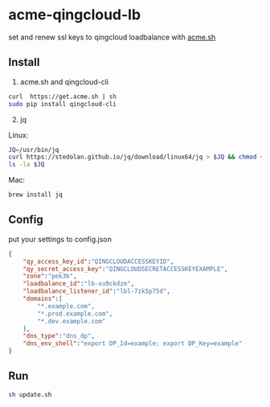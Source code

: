 # acme-qingcloud-lb
set and renew ssl keys to qingcloud loadbalance with [acme.sh](https://github.com/Neilpang/acme.sh)
## Install

1. acme.sh and qingcloud-cli

```sh
curl  https://get.acme.sh | sh
sudo pip install qingcloud-cli
```
2. jq

Linux:

```sh
JQ=/usr/bin/jq
curl https://stedolan.github.io/jq/download/linux64/jq > $JQ && chmod +x $JQ
ls -la $JQ
```

Mac:
```sh
brew install jq
```


## Config

put your settings to config.json

```json
{
	"qy_access_key_id":"QINGCLOUDACCESSKEYID",
	"qy_secret_access_key":"QINGCLOUDSECRETACCESSKEYEXAMPLE",
	"zone":"pek3b",
	"loadbalance_id":"lb-xu9ckdzm",
	"loadbalance_listener_id":"lbl-7zk5p75d",
	"domains":[
		"*.example.com",
		"*.prod.example.com",
		"*.dev.example.com"
	],
	"dns_type":"dns_dp",
	"dns_env_shell":"export DP_Id=example; export DP_Key=example"
}
```

## Run


```sh
sh update.sh
```
